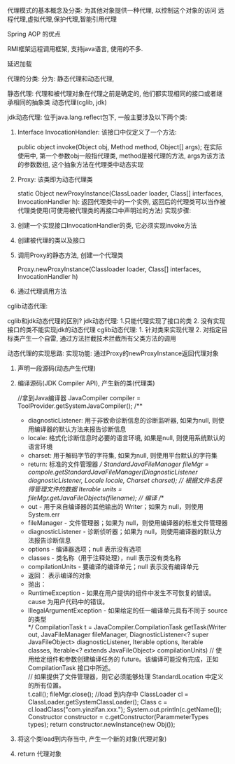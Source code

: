 代理模式的基本概念及分类: 为其他对象提供一种代理, 以控制这个对象的访问
远程代理,虚拟代理,保护代理,智能引用代理



Spring AOP 的优点

RMI框架远程调用框架, 支持java语言, 使用的不多.

延迟加载


代理的分类: 分为: 静态代理和动态代理, 

静态代理: 代理和被代理对象在代理之前是确定的, 他们都实现相同的接口或者继承相同的抽象类
动态代理(cglib, jdk)

jdk动态代理: 位于java.lang.reflect包下, 一般主要涉及以下两个类: 
1. Interface InvocationHandler: 该接口中仅定义了一个方法:

	public object invoke(Object obj, Method method, Object[] args);
	在实际使用中, 第一个参数obj一般指代理类, method是被代理的方法, args为该方法的参数数组, 这个抽象方法在代理类中动态实现 
2. Proxy: 该类即为动态代理类

	static Object newProxyInstance(ClassLoader loader, Class[] interfaces, InvocationHandler h):
	返回代理类中的一个实例, 返回后的代理类可以当作被代理类使用(可使用被代理类的再接口中声明过的方法)
实现步骤: 
1. 创建一个实现接口InvocationHandler的类, 它必须实现invoke方法
2. 创建被代理的类以及接口
3. 调用Proxy的静态方法, 创建一个代理类

	Proxy.newProxyInstance(Classloader loader, Class[] interfaces, InvocationHandler h)
4. 通过代理调用方法
	
cglib动态代理: 


cglib和jdk动态代理的区别?
jdk动态代理: 
	1.只能代理实现了接口的类
	2. 没有实现接口的类不能实现jdk的动态代理
cglib动态代理: 
	1. 针对类来实现代理
	2. 对指定目标类产生一个自雷, 通过方法拦截技术拦截所有父类方法的调用
	
动态代理的实现思路: 实现功能: 通过Proxy的newProxyInstance返回代理对象
1. 声明一段源码(动态产生代理)
2. 编译源码(JDK Compiler API), 产生新的类(代理类) 

	//拿到Java编译器
	JavaCompiler compiler = ToolProvider.getSystemJavaCompiler();
	/**
	 * diagnosticListener: 用于非致命诊断信息的诊断监听器, 如果为null, 则使用编译器的默认方法来报告诊断信息 
	 * locale: 格式化诊断信息时必要的语言环境, 如果是null, 则使用系统默认的语言环境
	 * charset: 用于解码字节的字符集, 如果为null, 则使用平台默认的字符集
	 * return: 标准的文件管理器
	 */
	StandardJavaFileManager fileMgr = compole.getStandardJavaFileManager(DiagnosticListener diagnosticListener, Locale locale, Charset charset);
	// 根据文件名获得管理文件的数据
	Iterable units = fileMgr.getJavaFileObjects(filename);
	// 编译
	/**
	 * out - 用于来自编译器的其他输出的 Writer；如果为 null，则使用 System.err  
	 * fileManager - 文件管理器；如果为 null，则使用编译器的标准文件管理器  
	 * diagnosticListener - 诊断侦听器；如果为 null，则使用编译器的默认方法报告诊断信息  
	 * options - 编译器选项；null 表示没有选项  
	 * classes - 类名称（用于注释处理），null 表示没有类名称  
	 * compilationUnits - 要编译的编译单元；null 表示没有编译单元   
	 * 返回：  表示编译的对象   
	 * 抛出：   
	 * RuntimeException - 如果在用户提供的组件中发生不可恢复的错误。cause 为用户代码中的错误。   
	 * IllegalArgumentException - 如果给定的任一编译单元具有不同于 source 的类型  
	 */
	CompilationTask t = JavaCompiler.CompilationTask getTask(Writer out, JavaFileManager fileManager, DiagnosticListener<? super JavaFileObject> diagnosticListener, Iterable<String> options, Iterable<String> classes, Iterable<? extends JavaFileObject> compilationUnits)
	// 使用给定组件和参数创建编译任务的 future。该编译可能没有完成，正如 CompilationTask 接口中所述。   
	// 如果提供了文件管理器，则它必须能够处理 StandardLocation 中定义的所有位置。   
	t.call();
	fileMgr.close();
	//load 到内存中
	ClassLoader cl = ClassLoader.getSystemClassLoader();
	Class c = cl.loadClass("com.yinzifan.xxx.");
	System.out.println(c.getName());
	Constructor constructor = c.getConstructor(ParammeterTypes types);
	return constructor.newInstance(new Obj());
	
3. 将这个类load到内存当中, 产生一个新的对象(代理对象)
4. return 代理对象


